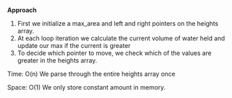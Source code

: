 **Approach**



1. First we initialize a max_area and left and right pointers on the heights array.
2. At each loop iteration we calculate the current volume of water held and update our max if the current is greater
3. To decide which pointer to move, we check which of the values are greater in the heights array.


Time: O(n) We parse through the entire heights array once


Space: O(1) We only store constant amount in memory.